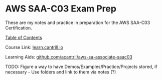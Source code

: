 # AWS SAA-C03 Exam Prep

These are my notes and practice in preparation for the AWS SAA-C03 Certification.

[Table of Contents](notes/README.md)

Course Link: [learn.cantrill.io](https://learn.cantrill.io)

Learning Aids: [github.com/acantril/aws-sa-associate-saac03](https://github.com/acantril/aws-sa-associate-saac03)

TODO: Figure a way to have Demos/Examples/Practice/Projects stored, if necessary - Use folders and link to them via notes (?)